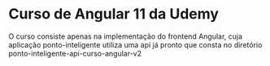 ﻿# Curso de Angular 11 da Udemy
 
 O curso consiste apenas na implementação do frontend Angular, cuja aplicação ponto-inteligente utiliza uma api já pronto que consta no diretório ponto-inteligente-api-curso-angular-v2

